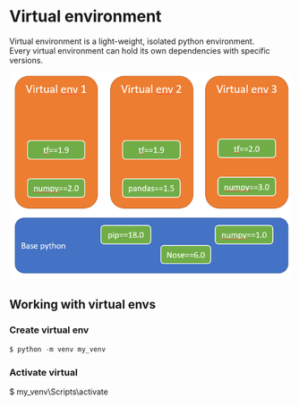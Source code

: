 # Virtual environment
Virtual environment is a light-weight, isolated python environment.  
Every virtual environment can hold its own dependencies with specific versions.  

![](/images/p21-venv.PNG)
## Working with virtual envs
### Create virtual env
```python
$ python -m venv my_venv
```
### Activate virtual
$ my_venv\Scripts\activate
<!--stackedit_data:
eyJoaXN0b3J5IjpbLTE2OTg4NDQwNjksMjExMDUxMTU0NywtNz
YwOTY4MDg3LDE0NTM1Nzg2MzQsLTExMDI0NDg5NzUsMTk0MjA0
MDk0OV19
-->